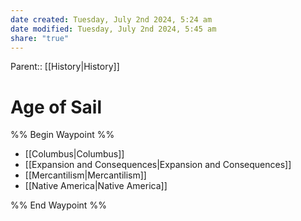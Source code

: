 ```yaml
---
date created: Tuesday, July 2nd 2024, 5:24 am
date modified: Tuesday, July 2nd 2024, 5:45 am
share: "true"
---
```

Parent:: [[History|History]]

# Age of Sail

%% Begin Waypoint %%
- [[Columbus|Columbus]]
- [[Expansion and Consequences|Expansion and Consequences]]
- [[Mercantilism|Mercantilism]]
- [[Native America|Native America]]

%% End Waypoint %%